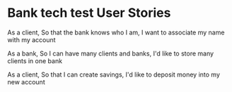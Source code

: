 # Bank tech test User Stories 

As a client,
So that the bank knows who I am,
I want to associate my name with my account 

As a bank, 
So I can have many clients and banks, 
I'd like to store many clients in one bank

As a client, 
So that I can create savings, 
I'd like to deposit money into my new account 

